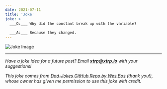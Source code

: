 ```yaml
---
date: 2021-07-11
title: 'Joke'
joke: >
  ___Q:___ Why did the constant break up with the variable?
  
  ___A:___ Because they changed.
---
```


![Joke Image](https://private.xtrp.io/projects/DailyDeveloperJokes/public_image_server/images/5e125925337e5.png)

---
*Have a joke idea for a future post? Email **[xtrp@xtrp.io](mailto:xtrp@xtrp.io)** with your suggestions!*

*This joke comes from [Dad-Jokes GitHub Repo by Wes Bos](https://github.com/wesbos/dad-jokes) (thank you!), whose owner has given me permission to use this joke with credit.*

<!-- 
Joke text:
**Q:** Why did the constant break up with the variable?

**A:** Because they changed.
 -->

